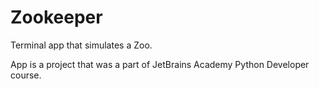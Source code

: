 # Zookeeper

Terminal app that simulates a Zoo.

App is a project that was a part of JetBrains Academy Python Developer course.

